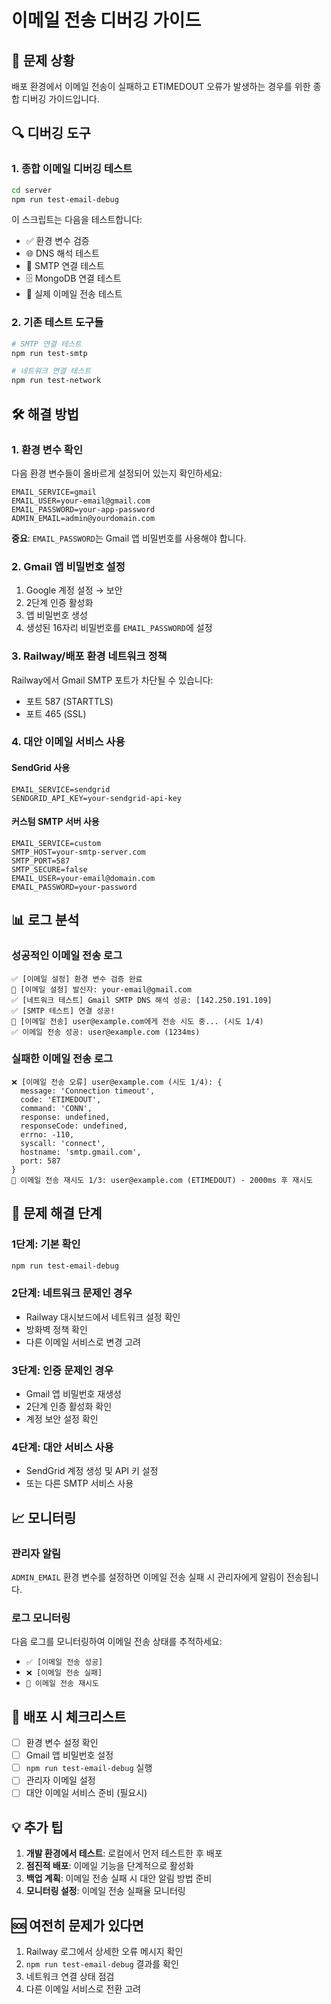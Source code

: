 # 이메일 전송 디버깅 가이드

## 🚨 문제 상황

배포 환경에서 이메일 전송이 실패하고 ETIMEDOUT 오류가 발생하는 경우를 위한 종합 디버깅 가이드입니다.

## 🔍 디버깅 도구

### 1. 종합 이메일 디버깅 테스트

```bash
cd server
npm run test-email-debug
```

이 스크립트는 다음을 테스트합니다:

- ✅ 환경 변수 검증
- 🌐 DNS 해석 테스트
- 🔌 SMTP 연결 테스트
- 🗄️ MongoDB 연결 테스트
- 📧 실제 이메일 전송 테스트

### 2. 기존 테스트 도구들

```bash
# SMTP 연결 테스트
npm run test-smtp

# 네트워크 연결 테스트
npm run test-network
```

## 🛠️ 해결 방법

### 1. 환경 변수 확인

다음 환경 변수들이 올바르게 설정되어 있는지 확인하세요:

```env
EMAIL_SERVICE=gmail
EMAIL_USER=your-email@gmail.com
EMAIL_PASSWORD=your-app-password
ADMIN_EMAIL=admin@yourdomain.com
```

**중요**: `EMAIL_PASSWORD`는 Gmail 앱 비밀번호를 사용해야 합니다.

### 2. Gmail 앱 비밀번호 설정

1. Google 계정 설정 → 보안
2. 2단계 인증 활성화
3. 앱 비밀번호 생성
4. 생성된 16자리 비밀번호를 `EMAIL_PASSWORD`에 설정

### 3. Railway/배포 환경 네트워크 정책

Railway에서 Gmail SMTP 포트가 차단될 수 있습니다:

- 포트 587 (STARTTLS)
- 포트 465 (SSL)

### 4. 대안 이메일 서비스 사용

#### SendGrid 사용

```env
EMAIL_SERVICE=sendgrid
SENDGRID_API_KEY=your-sendgrid-api-key
```

#### 커스텀 SMTP 서버 사용

```env
EMAIL_SERVICE=custom
SMTP_HOST=your-smtp-server.com
SMTP_PORT=587
SMTP_SECURE=false
EMAIL_USER=your-email@domain.com
EMAIL_PASSWORD=your-password
```

## 📊 로그 분석

### 성공적인 이메일 전송 로그

```
✅ [이메일 설정] 환경 변수 검증 완료
📧 [이메일 설정] 발신자: your-email@gmail.com
✅ [네트워크 테스트] Gmail SMTP DNS 해석 성공: [142.250.191.109]
✅ [SMTP 테스트] 연결 성공!
📧 [이메일 전송] user@example.com에게 전송 시도 중... (시도 1/4)
✅ 이메일 전송 성공: user@example.com (1234ms)
```

### 실패한 이메일 전송 로그

```
❌ [이메일 전송 오류] user@example.com (시도 1/4): {
  message: 'Connection timeout',
  code: 'ETIMEDOUT',
  command: 'CONN',
  response: undefined,
  responseCode: undefined,
  errno: -110,
  syscall: 'connect',
  hostname: 'smtp.gmail.com',
  port: 587
}
🔄 이메일 전송 재시도 1/3: user@example.com (ETIMEDOUT) - 2000ms 후 재시도
```

## 🔧 문제 해결 단계

### 1단계: 기본 확인

```bash
npm run test-email-debug
```

### 2단계: 네트워크 문제인 경우

- Railway 대시보드에서 네트워크 설정 확인
- 방화벽 정책 확인
- 다른 이메일 서비스로 변경 고려

### 3단계: 인증 문제인 경우

- Gmail 앱 비밀번호 재생성
- 2단계 인증 활성화 확인
- 계정 보안 설정 확인

### 4단계: 대안 서비스 사용

- SendGrid 계정 생성 및 API 키 설정
- 또는 다른 SMTP 서비스 사용

## 📈 모니터링

### 관리자 알림

`ADMIN_EMAIL` 환경 변수를 설정하면 이메일 전송 실패 시 관리자에게 알림이 전송됩니다.

### 로그 모니터링

다음 로그를 모니터링하여 이메일 전송 상태를 추적하세요:

- `✅ [이메일 전송 성공]`
- `❌ [이메일 전송 실패]`
- `🔄 이메일 전송 재시도`

## 🚀 배포 시 체크리스트

- [ ] 환경 변수 설정 확인
- [ ] Gmail 앱 비밀번호 설정
- [ ] `npm run test-email-debug` 실행
- [ ] 관리자 이메일 설정
- [ ] 대안 이메일 서비스 준비 (필요시)

## 💡 추가 팁

1. **개발 환경에서 테스트**: 로컬에서 먼저 테스트한 후 배포
2. **점진적 배포**: 이메일 기능을 단계적으로 활성화
3. **백업 계획**: 이메일 전송 실패 시 대안 알림 방법 준비
4. **모니터링 설정**: 이메일 전송 실패율 모니터링

## 🆘 여전히 문제가 있다면

1. Railway 로그에서 상세한 오류 메시지 확인
2. `npm run test-email-debug` 결과를 확인
3. 네트워크 연결 상태 점검
4. 다른 이메일 서비스로 전환 고려
